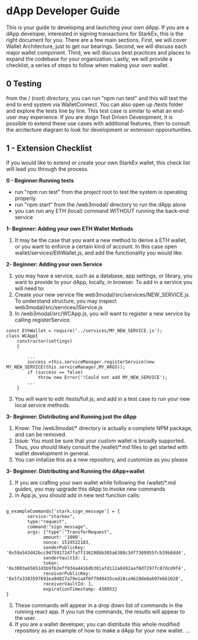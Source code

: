 # dApp Developer Guide 
This is your guide to developing and launching your own dApp. If you are a dApp developer, interested in signing transactions for StarkEx, this is the right document for you. There are a few main sections. First, we will cover Wallet Architecture, just to get our bearings. Second, we will discuss each major wallet component. Third, we will discuss best practices and places to expand the codebase for your organization. Lastly, we will provide a checklist, a series of steps to follow when making your own wallet.


## 0 Testing

from the / (root) directory, you can run "npm run test" and this will test the end to end system via WalletConnect. You can also open up /tests folder and explore the tests line by line. This test case is similar to what an end-user may experience. If you are doign Test Driven Development, it is possible to extend these use cases with additional features, then to consult the arcitecture diagram to look for development or extension oppourtunities. 


## 1 - Extension Checklist
If you would like to extend or create your own StarkEx wallet, this check list will lead you through the process.

**0 - Beginner:Running tests**
- run "npm run test" from the project root to test the system is  operating properly. 
- run "npm start" from the /web3modal/ directory to run the dApp alone
- you can run any ETH (local) command WITHOUT running the back-end service

**1- Beginner: Adding your own ETH Wallet Methods**
1. It may be the case that you want a new method to derive a ETH wallet, or you want to enforce a certain kind of account. In this case open wallet/services/EthWallet.js, and add the functionality you would like. 

**2- Beginner: Adding your own Service**
1. you may have a service, such as a database, app settings, or library, you want to provide to your dApp, locally, in browser. To add in a service you will need to:
1. Create your new service file web3modal/src/services/NEW_SERVICE.js. To understand structure, you may inspect web3modal/src/services/IService.js
2. In /web3modal/src/WCApp.js, you will want to register a new service by calling registerService.

```
const EthWallet = require('../services/MY_NEW_SERVICE.js');
class WCApp{
    constructor(settings)
    {
        
        ...
        success =this.serviceManager.registerService(new MY_NEW_SERVICE(this.serviceManager,MY_ARGS));    
        if (success == false)
            throw new Error('!Could not add MY_NEW_SERVICE');
        ...
    }

```
3. You will want to edit /tests/full.js, and add in a test case to run your new local service methods.

**3- Beginner: Distributing and Running just the dApp**
1. Know: The /web3modal/* directory is actually a complete NPM package, and can be removed. 
2. Issue: You must be sure that your custom wallet is broadly supported. Thus, you should likely consult the /wallet/\*.md files to get started with wallet development in general.
3. You can initalize this as a new repository, and customize as you please
      
**3- Beginner: Distributing and Running the dApp+wallet**
1. If you are crafting your own wallet while following the /wallet/\*.md guides, you may upgrade this dApp to invoke new commands
2. in App.js, you should add in new test function calls:
```

g_exampleCommands['stark.sign_message'] = {
        service:"starkex",
        type:"request",
        command:"sign_message",
        args: {"type":"TransferRequest",
              amount: '1000',
              nonce: 1519522183,
              senderPublicKey: '0x59a543d42bcc9475917247fa7f136298bb385a6388c3df7309955fcb39b8dd4',
              senderVaultId: 1,
              token: '0x3003a65651d3b9fb2eff934a4416db301afd112a8492aaf8d7297fc87dcd9f4',
              receiverPublicKey: '0x5fa3383597691ea9d827a79e1a4f0f7949435ced18ca9619de8ab97e661020',
              receiverVaultId: 1,
              expirationTimestamp: 438953}  
} 

```
3. These commands will appear in a drop down list of commands in the running react app. If you run the commands, the results will appear to the user.
4. If you are a wallet developer, you can distribute this whole modified repository as an example of how to make a dApp for your new wallet.
... 
```